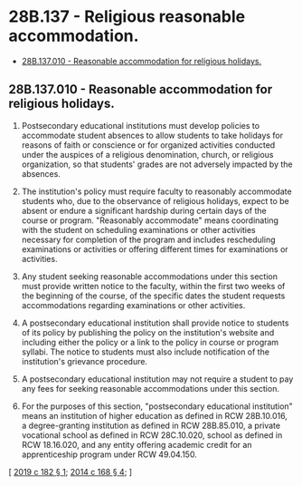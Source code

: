 # 28B.137 - Religious reasonable accommodation.
* [28B.137.010 - Reasonable accommodation for religious holidays.](#28b137010---reasonable-accommodation-for-religious-holidays)
## 28B.137.010 - Reasonable accommodation for religious holidays.
1. Postsecondary educational institutions must develop policies to accommodate student absences to allow students to take holidays for reasons of faith or conscience or for organized activities conducted under the auspices of a religious denomination, church, or religious organization, so that students' grades are not adversely impacted by the absences.

2. The institution's policy must require faculty to reasonably accommodate students who, due to the observance of religious holidays, expect to be absent or endure a significant hardship during certain days of the course or program. "Reasonably accommodate" means coordinating with the student on scheduling examinations or other activities necessary for completion of the program and includes rescheduling examinations or activities or offering different times for examinations or activities.

3. Any student seeking reasonable accommodations under this section must provide written notice to the faculty, within the first two weeks of the beginning of the course, of the specific dates the student requests accommodations regarding examinations or other activities.

4. A postsecondary educational institution shall provide notice to students of its policy by publishing the policy on the institution's website and including either the policy or a link to the policy in course or program syllabi. The notice to students must also include notification of the institution's grievance procedure.

5. A postsecondary educational institution may not require a student to pay any fees for seeking reasonable accommodations under this section.

6. For the purposes of this section, "postsecondary educational institution" means an institution of higher education as defined in RCW 28B.10.016, a degree-granting institution as defined in RCW 28B.85.010, a private vocational school as defined in RCW 28C.10.020, school as defined in RCW 18.16.020, and any entity offering academic credit for an apprenticeship program under RCW 49.04.150.

\[ [2019 c 182 § 1](https://lawfilesext.leg.wa.gov/biennium/2019-20/Pdf/Bills/Session%20Laws/Senate/5166-S.SL.pdf?cite=2019%20c%20182%20§%201); [2014 c 168 § 4](https://lawfilesext.leg.wa.gov/biennium/2013-14/Pdf/Bills/Session%20Laws/Senate/5173-S.SL.pdf?cite=2014%20c%20168%20§%204); \]


